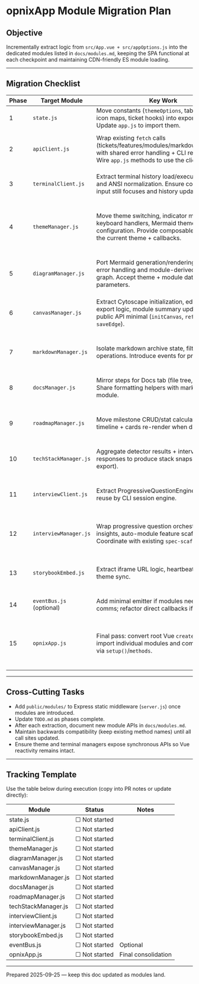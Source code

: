 # opnixApp Module Migration Plan

## Objective
Incrementally extract logic from `src/App.vue + src/appOptions.js` into the dedicated modules listed in `docs/modules.md`, keeping the SPA functional at each checkpoint and maintaining CDN-friendly ES module loading.

---

## Migration Checklist

| Phase | Target Module | Key Work | Validation |
| --- | --- | --- | --- |
| 1 | `state.js` | Move constants (`themeOptions`, tab metadata, icon maps, ticket hooks) into exported objects. Update `app.js` to import them. | `pnpm lint:js`; spot-check tabs render. |
| 2 | `apiClient.js` | Wrap existing `fetch` calls (tickets/features/modules/markdown/diagrams) with shared error handling + CLI reuse points. Wire `app.js` methods to use the client. | `npm run test:modules`; verify UI & CLI fetches succeed. |
| 3 | `terminalClient.js` | Extract terminal history load/execute helpers and ANSI normalization. Ensure contenteditable input still focuses and history updates. | Run terminal commands in UI; ensure lint clean. |
| 4 | `themeManager.js` | Move theme switching, indicator math, keyboard handlers, Mermaid theme configuration. Provide composable that returns the current theme + callbacks. | Toggle themes repeatedly; confirm indicator + diagrams update. |
| 5 | `diagramManager.js` | Port Mermaid generation/rendering, including error handling and module-derived fallback graph. Accept theme + module data as parameters. | Generate each diagram type; ensure auto-load works. |
| 6 | `canvasManager.js` | Extract Cytoscape initialization, edge handles, export logic, module summary updates. Keep public API minimal (`initCanvas`, `refresh`, `saveEdge`). | Canvas tab interactive test; export JSON/PNG if available. |
| 7 | `markdownManager.js` | Isolate markdown archive state, filtering, editor operations. Introduce events for preview/clear. | CRUD operations via UI; markdown tests (`npm run test:modules`). |
| 8 | `docsManager.js` | Mirror steps for Docs tab (file tree, templates). Share formatting helpers with markdown module. | Verify docs tab loads tree, edits, templates. |
| 9 | `roadmapManager.js` | Move milestone CRUD/stat calculations. Ensure timeline + cards re-render when data changes. | Generate roadmap from tickets; add milestone manually. |
|10 | `techStackManager.js` | Aggregate detector results + interview responses to produce stack snapshot (tab + export). | Stack view renders; export generated. |
|11 | `interviewClient.js` | Extract ProgressiveQuestionEngine helpers for reuse by CLI session engine. | CLI command smoke test hitting interview flows. |
|12 | `interviewManager.js` | Wrap progressive question orchestration, insights, auto-module feature scaffolding. Coordinate with existing `spec-scaffold.mjs`. | Walk through interview flow; ensure insights still show. |
|13 | `storybookEmbed.js` | Extract iframe URL logic, heartbeat refresh, theme sync. | Storybook tab loads; theme changes update embed. |
|14 | `eventBus.js` (optional) | Add minimal emitter if modules need decoupled comms; refactor direct callbacks if necessary. | Unit smoke test (manual) for pub/sub. |
|15 | `opnixApp.js` | Final pass: convert root Vue `createApp` call to import individual modules and compose them via `setup()`/`methods`. | Full regression: `pnpm lint:js`, `npm run test:modules`, manual tab sweep. |

---

## Cross-Cutting Tasks
- Add `public/modules/` to Express static middleware (`server.js`) once modules are introduced.
- Update `TODO.md` as phases complete.
- After each extraction, document new module APIs in `docs/modules.md`.
- Maintain backwards compatibility (keep existing method names) until all call sites updated.
- Ensure theme and terminal managers expose synchronous APIs so Vue reactivity remains intact.

---

## Tracking Template
Use the table below during execution (copy into PR notes or update directly):

| Module | Status | Notes |
| --- | --- | --- |
| state.js | ☐ Not started | |
| apiClient.js | ☐ Not started | |
| terminalClient.js | ☐ Not started | |
| themeManager.js | ☐ Not started | |
| diagramManager.js | ☐ Not started | |
| canvasManager.js | ☐ Not started | |
| markdownManager.js | ☐ Not started | |
| docsManager.js | ☐ Not started | |
| roadmapManager.js | ☐ Not started | |
| techStackManager.js | ☐ Not started | |
| interviewClient.js | ☐ Not started | |
| interviewManager.js | ☐ Not started | |
| storybookEmbed.js | ☐ Not started | |
| eventBus.js | ☐ Not started | Optional |
| opnixApp.js | ☐ Not started | Final consolidation |

---

Prepared 2025-09-25 — keep this doc updated as modules land.
